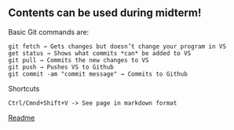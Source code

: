 ## Contents can be used during midterm!

Basic Git commands are:
```
git fetch → Gets changes but doesn’t change your program in VS
get status → Shows what commits *can* be added to VS
git pull → Commits the new changes to VS
git push → Pushes VS to Github
git commit -am "commit message" → Commits to Github
```

Shortcuts
```
Ctrl/Cmnd+Shift+V -> See page in markdown format
```

[Readme](README.md)